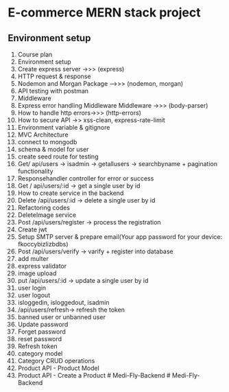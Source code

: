 # E-commerce MERN stack project

## Environment setup

1. Course plan
2. Environment setup
3. Create express server ->>> (express)
4. HTTP request & response
5. Nodemon and Morgan Package -->>> (nodemon, morgan)
6. API testing with postman
7. Middleware
8. Express error handling Middleware Middleware ->>> (body-parser)
9. How to handle http errors->>> (http-errors) 
10. How to secure API ->> xss-clean, express-rate-limit
11. Environment variable & gitignore
12. MVC Architecture
13. connect to mongodb
14. schema & model for user
15. create seed route for testing
16. Get/ api/users -> isadmin -> getallusers -> searchbyname + pagination functionality
17. Responsehandler controller for error or success
18. Get / api/users/:id -> get a single user by id
19. How to create service in the backend
20. Delete /api/users/:id -> delete a single user by id
21. Refactoring codes
22. DeleteImage service
23. Post /api/users/register -> process the registration
24. Create jwt
25. Setup SMTP server & prepare email(Your app password for your device: fkoccybizlizbdbs)
26. Post /api/users/verify -> varify + register into database 
27. add multer
28. express validator
29. image upload
30. put /api/users/:id -> update a single user by id
31. user login
32. user logout
33. isloggedin, isloggedout, isadmin
34. /api/users/refresh-> refresh the token
35. banned user or unbanned user
36. Update password
37. Forget password
38. reset password
39. Refresh token
40. category model
41. Category CRUD operations
42. Product API - Product Model
43. Product API - Create a Product 
#   M e d i - F l y - B a c k e n d  
 #   M e d i - F l y - B a c k e n d  
 